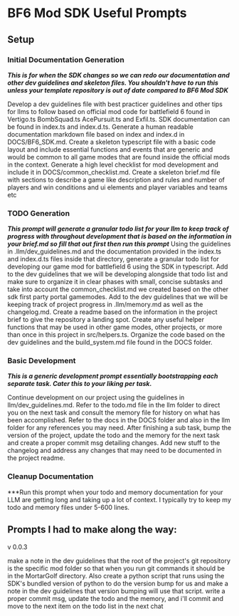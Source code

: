 # BF6 Mod SDK Useful Prompts

## Setup

### Initial Documentation Generation
***This is for when the SDK changes so we can redo our documentation and other dev guidelines and skeleton files. You shouldn't have to run this unless your template repository is out of date compared to BF6 Mod SDK***

Develop a dev guidelines file with best practicer guidelines and other tips for llms to follow based on official mod code for battlefield 6 found in Vertigo.ts BombSquad.ts AcePursuit.ts and Exfil.ts. SDK documentation can be found in index.ts and index.d.ts. Generate a human readable documentation markdown file based on index and index.d in DOCS/BF6_SDK.md. Create a skeleton typescript file with a basic code layout and include essential functions and events that are generic and would be common to all game modes that are found inside the official mods in the context. Generate a high level checklist for mod development and include it in DOCS/common_checklist.md. Create a skeleton brief.md file with sections to describe a game like description and rules and number of players and win conditions and ui elements and player variables and teams etc

### TODO Generation
***This prompt will generate a granular todo list for your llm to keep track of progress with throughout development that is based on the information in your brief.md so fill that out first then run this prompt***
Using the guidelines in .llm/dev_guidelines.md and the documentation provided in the index.ts and index.d.ts files inside that directory, generate a granular todo list for developing our game mod for battlefield 6 using the SDK in typescript. Add to the dev guidelines that we will be developing alongside that todo list and make sure to organize it in clear phases with small, concise subtasks and take into account the common_checklist.md we created based on the other sdk first party portal gamemodes. Add to the dev guidelines that we will be keeping track of project progress in .llm/memory.md as well as the changelog.md. Create a readme based on the information in the project brief to give the repository a landing spot. Create any useful helper functions that may be used in other game modes, other projects, or more than once in this project in src/helpers.ts. Organize the code based on the dev guidelines and the build_system.md file found in the DOCS folder.

### Basic Development
***This is a generic development prompt essentially bootstrapping each separate task. Cater this to your liking per task.***

Continue development on our project using the guidelines in llm/dev_guidelines.md. Refer to the todo.md file in the llm folder to direct you on the next task and consult the memory file for history on what has been accomplished. Refer to the docs in the DOCS folder and also in the llm folder for any references you may need. After finishing a sub task, bump the version of the project, update the todo and the memory for the next task and create a proper commit msg detailing changes. Add new stuff to the changelog and address any changes that may need to be documented in the project readme.


### Cleanup Documentation
***Run this prompt when your todo and memory documentation for your LLM are getting long and taking up a lot of context. I typically try to keep my todo and memory files under 5-600 lines.

## Prompts I had to make along the way:
v 0.0.3

make a note in the dev guidelines that the root of the project's git repository is the specific mod folder so that when you run git commands it should be in the MortarGolf directory. Also create a python script that runs using the SDK's bundled version of python to do the version bump for us and make a note in the dev guidelines that version bumping will use that script. write a proper commit msg, update the todo and the memory, and i'll commit and move to the next item on the todo list in the next chat